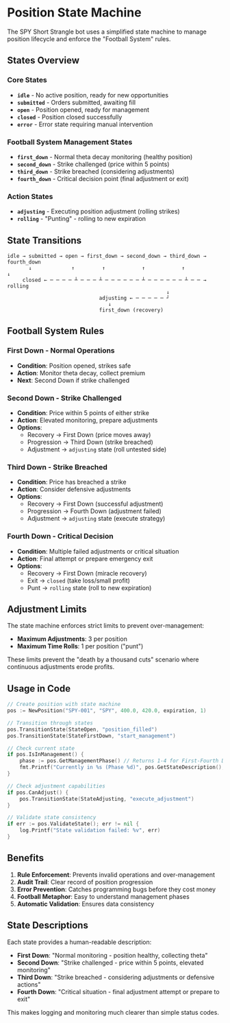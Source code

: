 # Position State Machine

The SPY Short Strangle bot uses a simplified state machine to manage position lifecycle and enforce the "Football System" rules.

## States Overview

### Core States
- **`idle`** - No active position, ready for new opportunities
- **`submitted`** - Orders submitted, awaiting fill
- **`open`** - Position opened, ready for management
- **`closed`** - Position closed successfully
- **`error`** - Error state requiring manual intervention

### Football System Management States
- **`first_down`** - Normal theta decay monitoring (healthy position)
- **`second_down`** - Strike challenged (price within 5 points)
- **`third_down`** - Strike breached (considering adjustments)
- **`fourth_down`** - Critical decision point (final adjustment or exit)

### Action States  
- **`adjusting`** - Executing position adjustment (rolling strikes)
- **`rolling`** - "Punting" - rolling to new expiration

## State Transitions

```
idle → submitted → open → first_down → second_down → third_down → fourth_down
       ↓             ↑         ↑            ↑            ↑            ↓
     closed ← ─ ─ ─ ─ ┴ ─ ─ ─ ┴ ─ ─ ─ ─ ─ ─ ┴ ─ ─ ─ ─ ─ ─ ┴ ─ ─ → rolling
                                                    ↓
                              adjusting ← ─ ─ ─ ─ ─ ┘
                                 ↓
                              first_down (recovery)
```

## Football System Rules

### **First Down** - Normal Operations
- **Condition**: Position opened, strikes safe
- **Action**: Monitor theta decay, collect premium
- **Next**: Second Down if strike challenged

### **Second Down** - Strike Challenged  
- **Condition**: Price within 5 points of either strike
- **Action**: Elevated monitoring, prepare adjustments
- **Options**: 
  - Recovery → First Down (price moves away)
  - Progression → Third Down (strike breached)
  - Adjustment → `adjusting` state (roll untested side)

### **Third Down** - Strike Breached
- **Condition**: Price has breached a strike
- **Action**: Consider defensive adjustments
- **Options**:
  - Recovery → First Down (successful adjustment)
  - Progression → Fourth Down (adjustment failed)
  - Adjustment → `adjusting` state (execute strategy)

### **Fourth Down** - Critical Decision
- **Condition**: Multiple failed adjustments or critical situation  
- **Action**: Final attempt or prepare emergency exit
- **Options**:
  - Recovery → First Down (miracle recovery)
  - Exit → `closed` (take loss/small profit)
  - Punt → `rolling` state (roll to new expiration)

## Adjustment Limits

The state machine enforces strict limits to prevent over-management:

- **Maximum Adjustments**: 3 per position
- **Maximum Time Rolls**: 1 per position ("punt")

These limits prevent the "death by a thousand cuts" scenario where continuous adjustments erode profits.

## Usage in Code

```go
// Create position with state machine
pos := NewPosition("SPY-001", "SPY", 400.0, 420.0, expiration, 1)

// Transition through states
pos.TransitionState(StateOpen, "position_filled")
pos.TransitionState(StateFirstDown, "start_management")

// Check current state
if pos.IsInManagement() {
    phase := pos.GetManagementPhase() // Returns 1-4 for First-Fourth Down
    fmt.Printf("Currently in %s (Phase %d)", pos.GetStateDescription(), phase)
}

// Check adjustment capabilities  
if pos.CanAdjust() {
    pos.TransitionState(StateAdjusting, "execute_adjustment")
}

// Validate state consistency
if err := pos.ValidateState(); err != nil {
    log.Printf("State validation failed: %v", err)
}
```

## Benefits

1. **Rule Enforcement**: Prevents invalid operations and over-management
2. **Audit Trail**: Clear record of position progression  
3. **Error Prevention**: Catches programming bugs before they cost money
4. **Football Metaphor**: Easy to understand management phases
5. **Automatic Validation**: Ensures data consistency

## State Descriptions

Each state provides a human-readable description:

- **First Down**: "Normal monitoring - position healthy, collecting theta"
- **Second Down**: "Strike challenged - price within 5 points, elevated monitoring"  
- **Third Down**: "Strike breached - considering adjustments or defensive actions"
- **Fourth Down**: "Critical situation - final adjustment attempt or prepare to exit"

This makes logging and monitoring much clearer than simple status codes.